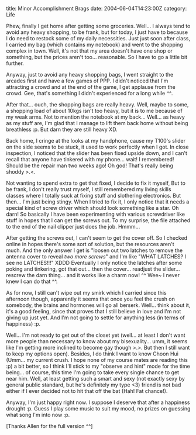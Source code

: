title: Minor Accomplishment Brags
date: 2004-06-04T14:23:00Z
category: Life

Phew, finally I get home after getting some groceries. Well… I always tend to avoid any heavy shopping, to be frank, but for today, I just have to because I do need to restock some of my daily necessities. Just just soon after class, I carried my bag (which contains my notebook) and went to the shopping complex in town. Well, it's not that my area doesn't have one shop or something, but the prices aren't too… reasonable. So I have to go a little bit further.

Anyway, just to avoid any heavy shopping bags, I went straight to the arcades first and have a few games of PPP. I didn't noticed that I'm attracting a crowd and at the end of the game, I get applause from the crowd. Gee, that's something I didn't experienced for a long while *^^*.

After that… ouch, the shopping bags are really heavy. Well, maybe to some, a shopping load of about 10kgs isn't too heavy, but it is to me because of my weak arms. Not to mention the notebook at my back… Well… as heavy as my stuff are, I'm glad that I manage to lift them back home without being breathless :p. But darn they are still heavy XD.

Back home, I cringe at the looks at my handphone, cause my T100's slider on the side seems to be stuck, it used to work perfectly when I got. In close inspection, I noticed that the slider has been fixed upside down, and I can't recall that anyone have tinkered with my phone… wait! I remembered! Should be the repair man two weeks ago! Oh god! That's really being shoddy >.<.

Not wanting to spend extra to get that fixed, I decide to fix it myself, But to be frank, I don't really trust myself, I still remembered my living skills classes where I totally suck at fixing stuff and slothering electronics. But then… I'm just being stingy. When I tried to fix it, I only notice that it needs a special kind of screw driver which should look something like a star. Oh darn! So basically I have been experimenting with various screwdriver like stuff in hopes that I can get the screws out. To my surprise, the file attached to the end of the nail clipper just does the job. Hmmm…

After getting the screws out, I can't seem to get the cover off. So I checked online in hopes there's some sort of solution, but the resources aren't much. And the only answer I get is "loosen out two latches to remove the antenna cover to reveal *two more screws*" and I'm like "WHAT LATCHES? I see no LATCHES!!!" XDDD Eventually I only notice the latches after some poking and tinkering, got that out… then the cover… readjust the slider… rescrew the darn thing… and it works like a charm now! ^^ Wee~ I never knew I can do that ^^.

As for now, I still can't wipe out my smirk which I carried since this afternoon though, apparently it seems that once you feel the crush on somebody, the brains and hormones will go all berserk. Well… think about it, it's a good feeling, since that proves that I still believe in love and I'm not giving up just yet. And I'm not going to settle for anything less (in terms of happiness) :p.

Well… I'm not ready to get out of the closet yet (well… at least I don't want more people than necessary to know about my bisexuality… umm, it seems like I'm getting more inclined to become gay though >.>. But then I still want to keep my options open). Besides, I do think I want to know Choon Hui (Umm… my current crush. I hope none of my course mates are reading this :p) a bit better, so I think I'll stick to my "observe and hint" mode for the time being… of course, this time I'm going to take every single chance to get near him. Well, at least getting such a smart and sexy (not exactly sexy by general public standard, but he's definitely my type <3) friend is not bad either if I ever decided not to hit that off the bat (Hah! Fat chance!).

Anyway, I'm just happy right now. I suppose I deserve that after a happiness drought :p. Guess I play some music to suit my mood, no prizes on guessing what song I'm into now :p.

[Thanks Allen for the full version ^^]
